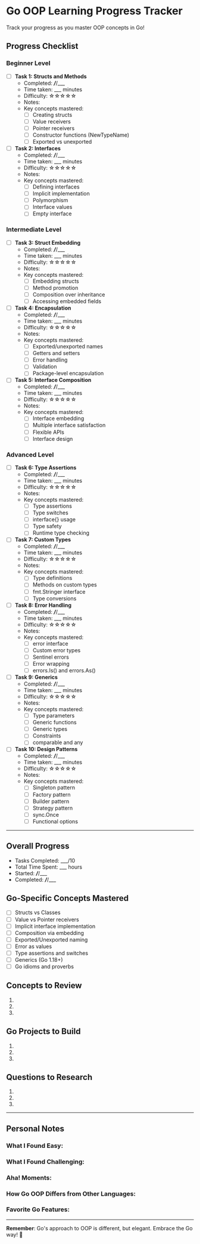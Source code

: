 # Go OOP Learning Progress Tracker

Track your progress as you master OOP concepts in Go!

## Progress Checklist

### Beginner Level

- [ ] **Task 1: Structs and Methods**
  - Completed: ___/___/___
  - Time taken: ___ minutes
  - Difficulty: ☆☆☆☆☆
  - Notes:
  - Key concepts mastered:
    - [ ] Creating structs
    - [ ] Value receivers
    - [ ] Pointer receivers
    - [ ] Constructor functions (NewTypeName)
    - [ ] Exported vs unexported

- [ ] **Task 2: Interfaces**
  - Completed: ___/___/___
  - Time taken: ___ minutes
  - Difficulty: ☆☆☆☆☆
  - Notes:
  - Key concepts mastered:
    - [ ] Defining interfaces
    - [ ] Implicit implementation
    - [ ] Polymorphism
    - [ ] Interface values
    - [ ] Empty interface

### Intermediate Level

- [ ] **Task 3: Struct Embedding**
  - Completed: ___/___/___
  - Time taken: ___ minutes
  - Difficulty: ☆☆☆☆☆
  - Notes:
  - Key concepts mastered:
    - [ ] Embedding structs
    - [ ] Method promotion
    - [ ] Composition over inheritance
    - [ ] Accessing embedded fields

- [ ] **Task 4: Encapsulation**
  - Completed: ___/___/___
  - Time taken: ___ minutes
  - Difficulty: ☆☆☆☆☆
  - Notes:
  - Key concepts mastered:
    - [ ] Exported/unexported names
    - [ ] Getters and setters
    - [ ] Error handling
    - [ ] Validation
    - [ ] Package-level encapsulation

- [ ] **Task 5: Interface Composition**
  - Completed: ___/___/___
  - Time taken: ___ minutes
  - Difficulty: ☆☆☆☆☆
  - Notes:
  - Key concepts mastered:
    - [ ] Interface embedding
    - [ ] Multiple interface satisfaction
    - [ ] Flexible APIs
    - [ ] Interface design

### Advanced Level

- [ ] **Task 6: Type Assertions**
  - Completed: ___/___/___
  - Time taken: ___ minutes
  - Difficulty: ☆☆☆☆☆
  - Notes:
  - Key concepts mastered:
    - [ ] Type assertions
    - [ ] Type switches
    - [ ] interface{} usage
    - [ ] Type safety
    - [ ] Runtime type checking

- [ ] **Task 7: Custom Types**
  - Completed: ___/___/___
  - Time taken: ___ minutes
  - Difficulty: ☆☆☆☆☆
  - Notes:
  - Key concepts mastered:
    - [ ] Type definitions
    - [ ] Methods on custom types
    - [ ] fmt.Stringer interface
    - [ ] Type conversions

- [ ] **Task 8: Error Handling**
  - Completed: ___/___/___
  - Time taken: ___ minutes
  - Difficulty: ☆☆☆☆☆
  - Notes:
  - Key concepts mastered:
    - [ ] error interface
    - [ ] Custom error types
    - [ ] Sentinel errors
    - [ ] Error wrapping
    - [ ] errors.Is() and errors.As()

- [ ] **Task 9: Generics**
  - Completed: ___/___/___
  - Time taken: ___ minutes
  - Difficulty: ☆☆☆☆☆
  - Notes:
  - Key concepts mastered:
    - [ ] Type parameters
    - [ ] Generic functions
    - [ ] Generic types
    - [ ] Constraints
    - [ ] comparable and any

- [ ] **Task 10: Design Patterns**
  - Completed: ___/___/___
  - Time taken: ___ minutes
  - Difficulty: ☆☆☆☆☆
  - Notes:
  - Key concepts mastered:
    - [ ] Singleton pattern
    - [ ] Factory pattern
    - [ ] Builder pattern
    - [ ] Strategy pattern
    - [ ] sync.Once
    - [ ] Functional options

---

## Overall Progress

- Tasks Completed: ___/10
- Total Time Spent: ___ hours
- Started: ___/___/___
- Completed: ___/___/___

## Go-Specific Concepts Mastered

- [ ] Structs vs Classes
- [ ] Value vs Pointer receivers
- [ ] Implicit interface implementation
- [ ] Composition via embedding
- [ ] Exported/Unexported naming
- [ ] Error as values
- [ ] Type assertions and switches
- [ ] Generics (Go 1.18+)
- [ ] Go idioms and proverbs

## Concepts to Review
1.
2.
3.

## Go Projects to Build
1.
2.
3.

## Questions to Research
1.
2.
3.

---

## Personal Notes

### What I Found Easy:


### What I Found Challenging:


### Aha! Moments:


### How Go OOP Differs from Other Languages:


### Favorite Go Features:


---

**Remember**: Go's approach to OOP is different, but elegant. Embrace the Go way! 🚀
